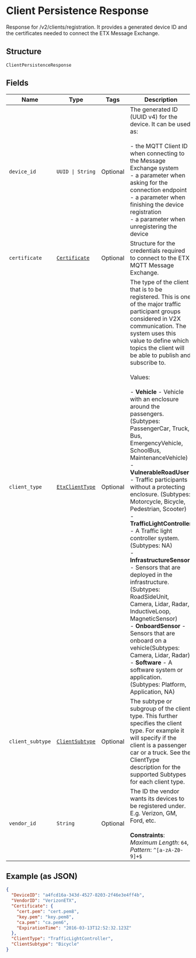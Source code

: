 
# Client Persistence Response

Response for /v2/clients/registration. It provides a generated device ID and the certificates needed to connect the ETX Message Exchange.

## Structure

`ClientPersistenceResponse`

## Fields

| Name | Type | Tags | Description |
|  --- | --- | --- | --- |
| `device_id` | `UUID \| String` | Optional | The generated ID (UUID v4) for the device. It can be used as:<br><br>- the MQTT Client ID when connecting to the Message Exchange system<br>- a parameter when asking for the connection endpoint<br>- a parameter when finishing the device registration<br>- a parameter when unregistering the device |
| `certificate` | [`Certificate`](../../doc/models/certificate.md) | Optional | Structure for the credentials required to connect to the ETX MQTT Message Exchange. |
| `client_type` | [`EtxClientType`](../../doc/models/etx-client-type.md) | Optional | The type of the client that is to be registered. This is one of the major traffic participant groups considered in V2X communication. The system uses this value to define which topics the client will be able to publish and subscribe to.<br><br>Values:<br><br>- **Vehicle** - Vehicle with an enclosure around the passengers. (Subtypes: PassengerCar, Truck, Bus, EmergencyVehicle, SchoolBus, MaintenanceVehicle)<br>- **VulnerableRoadUser** - Traffic participants without a protecting enclosure. (Subtypes: Motorcycle, Bicycle, Pedestrian, Scooter)<br>- **TrafficLightController** - A Traffic light controller system. (Subtypes: NA)<br>- **InfrastructureSensor** - Sensors that are deployed in the infrastructure. (Subtypes: RoadSideUnit, Camera, Lidar, Radar, InductiveLoop, MagneticSensor)<br>- **OnboardSensor** - Sensors that are onboard on a vehicle(Subtypes: Camera, Lidar, Radar)<br>- **Software** - A software system or application. (Subtypes: Platform, Application, NA) |
| `client_subtype` | [`ClientSubtype`](../../doc/models/client-subtype.md) | Optional | The subtype or subgroup of the client type. This further specifies the client type. For example it will specify if the client is a passenger car or a truck. See the ClientType description for the supported Subtypes for each client type. |
| `vendor_id` | `String` | Optional | The ID the vendor wants its devices to be registered under. E.g. Verizon, GM, Ford, etc.<br><br>**Constraints**: *Maximum Length*: `64`, *Pattern*: `^[a-zA-Z0-9]+$` |

## Example (as JSON)

```json
{
  "DeviceID": "a4fcd16a-343d-4527-8203-2f46e3e4ff4b",
  "VendorID": "VerizonETX",
  "Certificate": {
    "cert.pem": "cert.pem8",
    "key.pem": "key.pem8",
    "ca.pem": "ca.pem6",
    "ExpirationTime": "2016-03-13T12:52:32.123Z"
  },
  "ClientType": "TrafficLightController",
  "ClientSubtype": "Bicycle"
}
```

